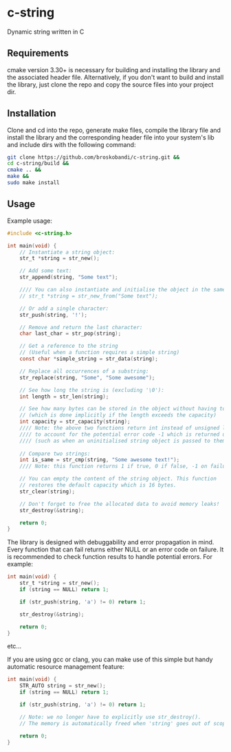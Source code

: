 # c-string
Dynamic string written in C

## Requirements
cmake version 3.30+ is necessary for building and installing the library and the associated header file. Alternatively, if you don't want to build and install the library, just clone the repo and copy the source files into your project dir.

## Installation
Clone and cd into the repo, generate make files, compile the library file and install the library and the corresponding header file into your system's lib and include dirs with the following command:
```bash
git clone https://github.com/broskobandi/c-string.git &&
cd c-string/build &&
cmake .. &&
make &&
sudo make install
```

## Usage
Example usage:
```c
#include <c-string.h>

int main(void) {
	// Instantiate a string object:
	str_t *string = str_new();

	// Add some text:
	str_append(string, "Some text");

	//// You can also instantiate and initialise the object in the same time:
	// str_t *string = str_new_from("Some text");

	// Or add a single character:
	str_push(string, '!');

	// Remove and return the last character:
	char last_char = str_pop(string);

	// Get a reference to the string
	// (Useful when a function requires a simple string)
	const char *simple_string = str_data(string);

	// Replace all occurrences of a substring:
	str_replace(string, "Some", "Some awesome");

	// See how long the string is (excluding '\0'):
	int length = str_len(string);

	// See how many bytes can be stored in the object without having to use realloc
	// (which is done implicitly if the length exceeds the capacity)
	int capacity = str_capacity(string);
	//// Note: the above two functions return int instead of unsigned long or size_t
	//// to account for the potential error code -1 which is returned upon failure
	//// (such as when an uninitialised string object is passed to them)
	
	// Compare two strings:
	int is_same = str_cmp(string, "Some awesome text!");
	//// Note: this function returns 1 if true, 0 if false, -1 on failure

	// You can empty the content of the string object. This function
	// restores the default capacity which is 16 bytes.
	str_clear(string);

	// Don't forget to free the allocated data to avoid memory leaks!
	str_destroy(&string);

	return 0;
}
```

The library is designed with debuggability and error propagation in mind. Every function that can fail returns either NULL or an error code on failure. It is recommended to check function results to handle potential errors. For example:
```c
int main(void) {
    str_t *string = str_new();
    if (string == NULL) return 1;

    if (str_push(string, 'a') != 0) return 1;

    str_destroy(&string);

    return 0;
}
```
etc...

If you are using gcc or clang, you can make use of this simple but handy automatic resource management feature:
```c
int main(void) {
    STR_AUTO string = str_new();
    if (string == NULL) return 1;

    if (str_push(string, 'a') != 0) return 1;

    // Note: we no longer have to explicitly use str_destroy(). 
    // The memory is automatically freed when 'string' goes out of scope.

    return 0;
}
```
